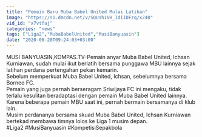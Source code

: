 ```yaml
---
title: "Pemain Baru Muba Babel United Mulai Latihan"
image: "https://s1.dmcdn.net/v/SQUsh1VH_IdIIDFzq/x240"
vid_id: "x7vtfaj"
categories: "news"
tags: ["Liga2","MubaBabelUnited","MusiBanyuasin"]
date: "2020-08-28T09:24:03+03:00"
---
```

MUSI BANYUASIN,KOMPAS.TV-Pemain anyar Muba Babel United, Ichsan Kurniawan, sudah mulai ikut berlatih bersama punggawa MBU lainnya sejak latihan perdana pertengahan pekan kemarin.   <br>Sebelum memperkuat Muba Babel United, Ichsan, sebelumnya bersama Borneo FC.   <br>Pemain yang juga pernah berseragam Sriwijaya FC ini mengaku, tidak terlalu kesulitan beradaptasi dengan pemain Muba Babel United lainnya. Karena beberapa pemain MBU saat ini, pernah bermain bersamanya di klub lain.   <br>Musim perdananya bersama skuad Muba Babel United, Ichsan Kurniawan bertekad membawa timnya lolos ke Liga 1 musim depan.   <br>#Liga2 #MusiBanyuasin #KompetisiSepakbola   <br>

